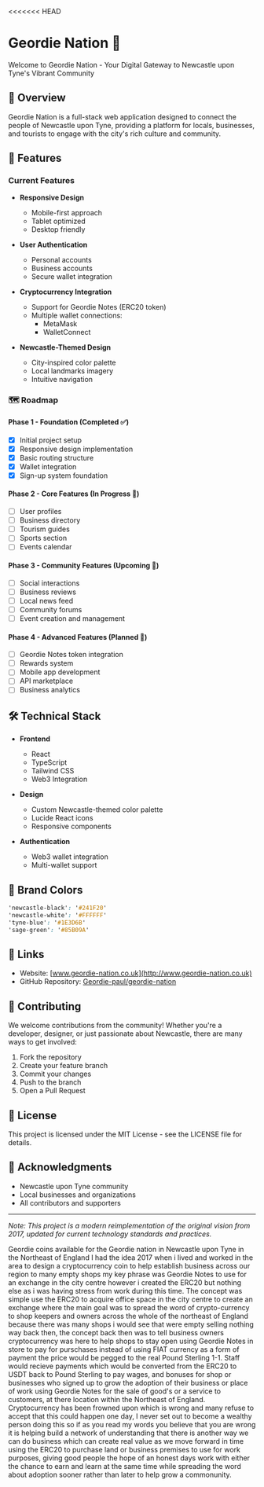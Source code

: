 <<<<<<< HEAD
# Geordie Nation 🏰

Welcome to Geordie Nation - Your Digital Gateway to Newcastle upon Tyne's Vibrant Community

## 🌟 Overview

Geordie Nation is a full-stack web application designed to connect the people of Newcastle upon Tyne, providing a platform for locals, businesses, and tourists to engage with the city's rich culture and community.

## 🚀 Features

### Current Features
- **Responsive Design**
  - Mobile-first approach
  - Tablet optimized
  - Desktop friendly

- **User Authentication**
  - Personal accounts
  - Business accounts
  - Secure wallet integration

- **Cryptocurrency Integration**
  - Support for Geordie Notes (ERC20 token)
  - Multiple wallet connections:
    - MetaMask
    - WalletConnect

- **Newcastle-Themed Design**
  - City-inspired color palette
  - Local landmarks imagery
  - Intuitive navigation

### 🗺️ Roadmap

#### Phase 1 - Foundation (Completed ✅)
- [x] Initial project setup
- [x] Responsive design implementation
- [x] Basic routing structure
- [x] Wallet integration
- [x] Sign-up system foundation

#### Phase 2 - Core Features (In Progress 🚧)
- [ ] User profiles
- [ ] Business directory
- [ ] Tourism guides
- [ ] Sports section
- [ ] Events calendar

#### Phase 3 - Community Features (Upcoming 📅)
- [ ] Social interactions
- [ ] Business reviews
- [ ] Local news feed
- [ ] Community forums
- [ ] Event creation and management

#### Phase 4 - Advanced Features (Planned 🎯)
- [ ] Geordie Notes token integration
- [ ] Rewards system
- [ ] Mobile app development
- [ ] API marketplace
- [ ] Business analytics

## 🛠️ Technical Stack

- **Frontend**
  - React
  - TypeScript
  - Tailwind CSS
  - Web3 Integration

- **Design**
  - Custom Newcastle-themed color palette
  - Lucide React icons
  - Responsive components

- **Authentication**
  - Web3 wallet integration
  - Multi-wallet support

## 🎨 Brand Colors

```css
'newcastle-black': '#241F20'
'newcastle-white': '#FFFFFF'
'tyne-blue': '#1E3D6B'
'sage-green': '#85B09A'
```

## 🔗 Links

- Website: [www.geordie-nation.co.uk](http://www.geordie-nation.co.uk)
- GitHub Repository: [Geordie-paul/geordie-nation](https://github.com/Geordie-paul/geordie-nation)

## 🤝 Contributing

We welcome contributions from the community! Whether you're a developer, designer, or just passionate about Newcastle, there are many ways to get involved:

1. Fork the repository
2. Create your feature branch
3. Commit your changes
4. Push to the branch
5. Open a Pull Request

## 📝 License

This project is licensed under the MIT License - see the LICENSE file for details.

## 🌟 Acknowledgments

- Newcastle upon Tyne community
- Local businesses and organizations
- All contributors and supporters

---

*Note: This project is a modern reimplementation of the original vision from 2017, updated for current technology standards and practices.*

Geordie coins available for the Geordie nation in Newcastle upon Tyne in the Northeast of England I had the idea 2017 when i lived and worked in the area to design a cryptocurrency coin to help establish business across our region to many empty shops my key phrase was Geordie Notes to use for an exchange in the city centre however i created the ERC20 but nothing else as i was having stress from work during this time.
The concept was simple use the ERC20 to acquire office space in the city centre to create an exchange where the main goal was to spread the word of crypto-currency to shop keepers and owners across the whole of the northeast of England because there was many shops i would see that were empty selling nothing way back then, the concept back then was to tell business owners cryptocurrency was here to help shops to stay open using Geordie Notes in store to pay for purschases instead of using FIAT currency as a form of payment the price would be pegged to the real Pound Sterling 1-1.
Staff would recieve payments which would be converted from the ERC20 to USDT back to Pound Sterling to pay wages, and bonuses for shop or businesses who signed up to grow the adoption of their business or place of work using Geordie Notes for the sale of good's or a service to customers, at there location within the Northeast of England.
Cryptocurrency has been frowned upon which is wrong and many refuse to accept that this could happen one day, I never set out to become a wealthy person doing this so if as you read my words you believe that you are wrong it is helping build a network of understanding that there is another way we can do business which can create real value as we move forward in time using the ERC20 to purchase land or business premises to use for work purposes, giving good people the hope of an honest days work with either the chance to earn and learn at the same time while spreading the word about adoption sooner rather than later to help grow a commonunity.
